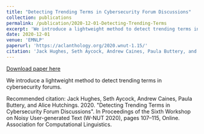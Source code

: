 ```yaml
---
title: "Detecting Trending Terms in Cybersecurity Forum Discussions"
collection: publications
permalink: /publication/2020-12-01-Detecting-Trending-Terms
excerpt: 'We introduce a lightweight method to detect trending terms in cybersecurity forums.'
date: 2020-12-01
venue: 'EMNLP'
paperurl: 'https://aclanthology.org/2020.wnut-1.15/'
citation: 'Jack Hughes, Seth Aycock, Andrew Caines, Paula Buttery, and Alice Hutchings. 2020. &quot;Detecting Trending Terms in Cybersecurity Forum Discussions&quot;. In Proceedings of the Sixth Workshop on Noisy User-generated Text (W-NUT 2020), pages 107–115, Online. Association for Computational Linguistics.'
---
```


<a href='https://aclanthology.org/2020.wnut-1.15/'>Download paper here</a>

We introduce a lightweight method to detect trending terms in cybersecurity forums.

Recommended citation: Jack Hughes, Seth Aycock, Andrew Caines, Paula Buttery, and Alice Hutchings. 2020. "Detecting Trending Terms in Cybersecurity Forum Discussions". In Proceedings of the Sixth Workshop on Noisy User-generated Text (W-NUT 2020), pages 107–115, Online. Association for Computational Linguistics.